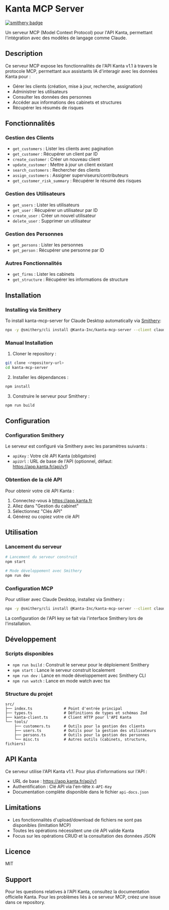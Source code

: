 # Kanta MCP Server
[![smithery badge](https://smithery.ai/badge/@Kanta-Inc/kanta-mcp-server)](https://smithery.ai/server/@Kanta-Inc/kanta-mcp-server)

Un serveur MCP (Model Context Protocol) pour l'API Kanta, permettant l'intégration avec des modèles de langage comme Claude.

## Description

Ce serveur MCP expose les fonctionnalités de l'API Kanta v1.1 à travers le protocole MCP, permettant aux assistants IA d'interagir avec les données Kanta pour :

- Gérer les clients (création, mise à jour, recherche, assignation)
- Administrer les utilisateurs
- Consulter les données des personnes
- Accéder aux informations des cabinets et structures
- Récupérer les résumés de risques

## Fonctionnalités

### Gestion des Clients
- `get_customers` : Lister les clients avec pagination
- `get_customer` : Récupérer un client par ID
- `create_customer` : Créer un nouveau client
- `update_customer` : Mettre à jour un client existant
- `search_customers` : Rechercher des clients
- `assign_customers` : Assigner superviseurs/contributeurs
- `get_customer_risk_summary` : Récupérer le résumé des risques

### Gestion des Utilisateurs
- `get_users` : Lister les utilisateurs
- `get_user` : Récupérer un utilisateur par ID
- `create_user` : Créer un nouvel utilisateur
- `delete_user` : Supprimer un utilisateur

### Gestion des Personnes
- `get_persons` : Lister les personnes
- `get_person` : Récupérer une personne par ID

### Autres Fonctionnalités
- `get_firms` : Lister les cabinets
- `get_structure` : Récupérer les informations de structure

## Installation

### Installing via Smithery

To install kanta-mcp-server for Claude Desktop automatically via [Smithery](https://smithery.ai/server/@Kanta-Inc/kanta-mcp-server):

```bash
npx -y @smithery/cli install @Kanta-Inc/kanta-mcp-server --client claude
```

### Manual Installation
1. Cloner le repository :
```bash
git clone <repository-url>
cd kanta-mcp-server
```

2. Installer les dépendances :
```bash
npm install
```

3. Construire le serveur pour Smithery :
```bash
npm run build
```

## Configuration

### Configuration Smithery

Le serveur est configuré via Smithery avec les paramètres suivants :

- `apiKey` : Votre clé API Kanta (obligatoire)
- `apiUrl` : URL de base de l'API (optionnel, défaut: https://app.kanta.fr/api/v1)

### Obtention de la clé API

Pour obtenir votre clé API Kanta :
1. Connectez-vous à https://app.kanta.fr
2. Allez dans "Gestion du cabinet"
3. Sélectionnez "Clés API"
4. Générez ou copiez votre clé API

## Utilisation

### Lancement du serveur

```bash
# Lancement du serveur construit
npm start

# Mode développement avec Smithery
npm run dev
```

### Configuration MCP

Pour utiliser avec Claude Desktop, installez via Smithery :

```bash
npx -y @smithery/cli install @Kanta-Inc/kanta-mcp-server --client claude
```

La configuration de l'API key se fait via l'interface Smithery lors de l'installation.

## Développement

### Scripts disponibles

- `npm run build` : Construit le serveur pour le déploiement Smithery
- `npm start` : Lance le serveur construit localement
- `npm run dev` : Lance en mode développement avec Smithery CLI
- `npm run watch` : Lance en mode watch avec tsx

### Structure du projet

```
src/
├── index.ts              # Point d'entrée principal
├── types.ts              # Définitions de types et schémas Zod
├── kanta-client.ts       # Client HTTP pour l'API Kanta
└── tools/
    ├── customers.ts      # Outils pour la gestion des clients
    ├── users.ts          # Outils pour la gestion des utilisateurs
    ├── persons.ts        # Outils pour la gestion des personnes
    └── misc.ts           # Autres outils (cabinets, structure, fichiers)
```

## API Kanta

Ce serveur utilise l'API Kanta v1.1. Pour plus d'informations sur l'API :
- URL de base : https://app.kanta.fr/api/v1
- Authentification : Clé API via l'en-tête `X-API-Key`
- Documentation complète disponible dans le fichier `api-docs.json`

## Limitations

- Les fonctionnalités d'upload/download de fichiers ne sont pas disponibles (limitation MCP)
- Toutes les opérations nécessitent une clé API valide Kanta
- Focus sur les opérations CRUD et la consultation des données JSON

## Licence

MIT

## Support

Pour les questions relatives à l'API Kanta, consultez la documentation officielle Kanta.
Pour les problèmes liés à ce serveur MCP, créez une issue dans ce repository.